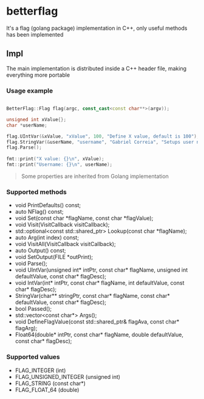 # betterflag

It's a flag (golang package) implementation in C++, only useful methods has been implemented

## Impl

The main implementation is distributed inside a C++ header file, making everything more portable

### Usage example

~~~c++

BetterFlag::Flag flag(argc, const_cast<const char**>(argv));

unsigned int xValue{};
char *userName;

flag.UIntVar(&xValue, "xValue", 100, "Define X value, default is 100");
flag.StringVar(&userName, "username", "Gabriel Correia", "Setups user name");
flag.Parse();
    
fmt::print("X value: {}\n", xValue);
fmt::print("Username: {}\n", userName);

~~~

> Some properties are inherited from Golang implementation

### Supported methods

- void PrintDefaults() const;
- auto NFlag() const; 
- void Set(const char *flagName, const char *flagValue);
- void Visit(VisitCallback visitCallback);
- std::optional<const std::shared_ptr<FlagOption>> Lookup(const char *flagName);
- auto Arg(int index) const;
- void VisitAll(VisitCallback visitCallback);
- auto Output() const;
- void SetOutput(FILE *outPrint);
- void Parse();
- void UIntVar(unsigned int* intPtr, const char* flagName, unsigned int defaultValue,
  const char* flagDesc);
- void IntVar(int* intPtr, const char* flagName, int defaultValue, const char* flagDesc);
- StringVar(char** stringPtr, const char* flagName, const char* defaultValue, const char* flagDesc);
- bool Passed();
- std::vector<const char*> Args();
- void DefineFlagValue(const std::shared_ptr<FlagOption>& flagAva, const char* flagArg);
- Float64(double* intPtr, const char* flagName, double defaultValue, const char* flagDesc);

### Supported values

- FLAG_INTEGER (int)
- FLAG_UNSIGNED_INTEGER (unsigned int)
- FLAG_STRING (const char*)
- FLAG_FLOAT_64 (double)
